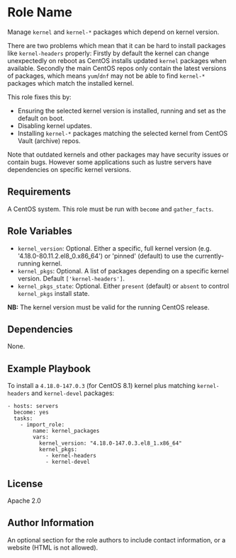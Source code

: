 Role Name
=========

Manage `kernel` and `kernel-*` packages which depend on kernel version.

There are two problems which mean that it can be hard to install packages like `kernel-headers` properly: Firstly by default the kernel can change unexpectedly on reboot as CentOS installs updated `kernel` packages when available. Secondly the main CentOS repos only contain the latest versions of packages, which means `yum`/`dnf` may not be able to find `kernel-*` packages which match the installed kernel.

This role fixes this by:
- Ensuring the selected kernel version is installed, running and set as the default on boot.
- Disabling kernel updates.
- Installing `kernel-*` packages matching the selected kernel from CentOS Vault (archive) repos.

Note that outdated kernels and other packages may have security issues or contain bugs. However some applications such as lustre servers have dependencies on specific kernel versions.

Requirements
------------
A CentOS system. This role must be run with `become` and `gather_facts`.

Role Variables
--------------
- `kernel_version`: Optional. Either a specific, full kernel version (e.g. '4.18.0-80.11.2.el8_0.x86_64') or 'pinned' (default) to use the currently-running kernel.
- `kernel_pkgs`: Optional. A list of packages depending on a specific kernel version. Default `['kernel-headers']`.
- `kernel_pkgs_state`: Optional. Either `present` (default) or `absent` to control `kernel_pkgs` install state.

**NB:** The kernel version must be valid for the running CentOS release.

Dependencies
------------

None.

Example Playbook
----------------

To install a `4.18.0-147.0.3` (for CentOS 8.1) kernel plus matching `kernel-headers` and `kernel-devel` packages:

    - hosts: servers
      become: yes
      tasks:
        - import_role:
            name: kernel_packages
            vars:
              kernel_version: "4.18.0-147.0.3.el8_1.x86_64"
              kernel_pkgs:
                - kernel-headers
                - kernel-devel


License
-------

Apache 2.0

Author Information
------------------

An optional section for the role authors to include contact information, or a website (HTML is not allowed).
